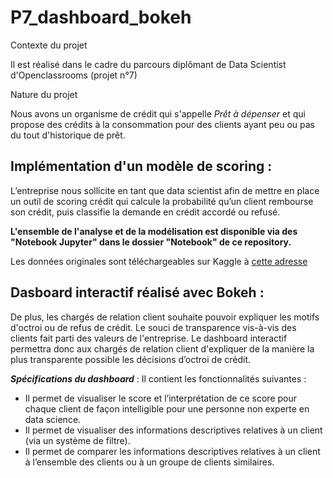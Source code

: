 # P7_dashboard_bokeh
Contexte du projet 

Il est réalisé dans le cadre du parcours diplômant de Data Scientist d'Openclassrooms (projet n°7)

Nature du projet

Nous avons un organisme de crédit qui s'appelle *Prêt à dépenser* et qui propose des crédits à la consommation pour des clients ayant peu ou pas du tout d'historique de prêt.

## **Implémentation d'un modèle de scoring :** 

L’entreprise nous sollicite en tant que data scientist afin de mettre en place un outil de scoring crédit qui calcule la probabilité qu’un client rembourse son crédit, puis classifie la demande en crédit accordé ou refusé. 

**L'ensemble de l'analyse et de la modélisation est disponible via des "Notebook Jupyter" dans le dossier "Notebook" de ce repository.**

Les données originales sont téléchargeables sur Kaggle à [cette adresse](https://www.kaggle.com/c/home-credit-default-risk/data)


## **Dasboard interactif réalisé avec Bokeh :**

De plus, les chargés de relation client souhaite pouvoir expliquer les motifs d'octroi ou de refus de crédit. Le souci de transparence vis-à-vis des clients fait parti des valeurs de l'entreprise. Le dashboard interactif permettra donc aux chargés de relation client d'expliquer de la manière la plus transparente possible les décisions d’octroi de crédit.

*__Spécifications du dashboard__* : Il contient les fonctionnalités suivantes :

- Il permet de visualiser le score et l’interprétation de ce score pour chaque client de façon intelligible pour une personne non experte en data science.
- Il permet de visualiser des informations descriptives relatives à un client (via un système de filtre).
- Il permet de comparer les informations descriptives relatives à un client à l’ensemble des clients ou à un groupe de clients similaires.
